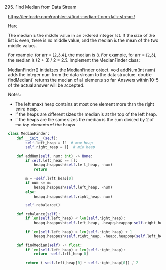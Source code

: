 295. Find Median from Data Stream

https://leetcode.com/problems/find-median-from-data-stream/

Hard

The median is the middle value in an ordered integer list. If the size of the
list is even, there is no middle value, and the median is the mean of the two
middle values.

For example, for arr = [2,3,4], the median is 3. For example, for arr = [2,3],
the median is (2 + 3) / 2 = 2.5. Implement the MedianFinder class:

MedianFinder() initializes the MedianFinder object. void addNum(int num) adds
the integer num from the data stream to the data structure. double findMedian()
returns the median of all elements so far. Answers within 10-5 of the actual
answer will be accepted.

Notes:

- The left (max) heap contains at most one element more than the right (min)
  heap.
- If the heaps are different sizes the median is at the top of the left heap.
- If the heaps are the same sizes the median is the sum divided by 2 of the top
  elements of the heaps.

```python
class MedianFinder:
    def __init__(self):
        self.left_heap = []  # max heap
        self.right_heap = []  # min heap

    def addNum(self, num: int) -> None:
        if self.left_heap == []:
            heapq.heappush(self.left_heap, -num)
            return

        m = -self.left_heap[0]
        if num <= m:
            heapq.heappush(self.left_heap, -num)
        else:
            heapq.heappush(self.right_heap, num)

        self.rebalance()

    def rebalance(self):
        if len(self.left_heap) < len(self.right_heap):
            heapq.heappush(self.left_heap, -heapq.heappop(self.right_heap))

        if len(self.left_heap) > len(self.right_heap) + 1:
            heapq.heappush(self.right_heap, -heapq.heappop(self.left_heap))

    def findMedian(self) -> float:
        if len(self.left_heap) > len(self.right_heap):
            return -self.left_heap[0]

        return (-self.left_heap[0] + self.right_heap[0]) / 2
```
